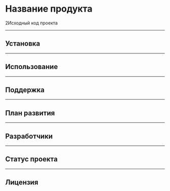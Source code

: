 # Название продукта
 
2Исходный код проекта
 
------
 
## Установка

 
------
 
## Использование

 
-----
 
## Поддержка

 
-----
 
## План развития

 
-----
 
## Разработчики

 
-----
 
## Статус проекта

 
-----
 
## Лицензия

